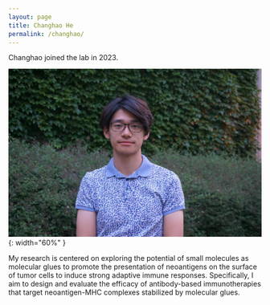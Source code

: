 ```yaml
---
layout: page
title: Changhao He
permalink: /changhao/
---
```

Changhao joined the lab in 2023.

![Changhao pic](../img/changhao.jpg){: width="60%" }



My research is centered on exploring the potential of small molecules as molecular glues to promote the presentation of neoantigens on the surface of tumor cells to induce strong adaptive immune responses. Specifically, I aim to design and evaluate the efficacy of antibody-based immunotherapies that target neoantigen-MHC complexes stabilized by molecular glues.
